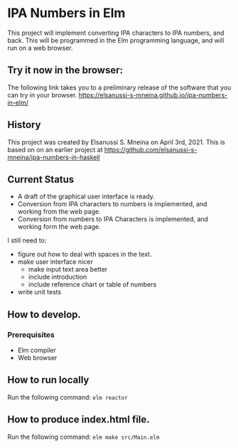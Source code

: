 # IPA Numbers in Elm
This project will implement converting IPA characters to IPA numbers, and back.
This will be programmed in the Elm programming language, and will run on a web browser.

## Try it now in the browser:
The following link takes you to a preliminary release of the software that you can try in your browser.
https://elsanussi-s-mneina.github.io/ipa-numbers-in-elm/


## History
This project was created by Elsanussi S. Mneina on April 3rd, 2021.
This is based on on an earlier project at  https://github.com/elsanussi-s-mneina/ipa-numbers-in-haskell

## Current Status
- A draft of the graphical user interface is ready.
- Conversion from IPA characters to numbers is implemented, and working from the web page.
- Conversion from numbers to IPA Characters is implemented, and working form the web page.

I still need to:
- figure out how to deal with spaces in the text.
- make user interface nicer
  - make input text area better
  - include introduction
  - include reference chart or table of numbers
- write unit tests


## How to develop.
### Prerequisites
- Elm compiler
- Web browser

## How to run locally
Run the following command:
`elm reactor`

## How to produce index.html file.
Run the following command: 
`elm make src/Main.elm`
